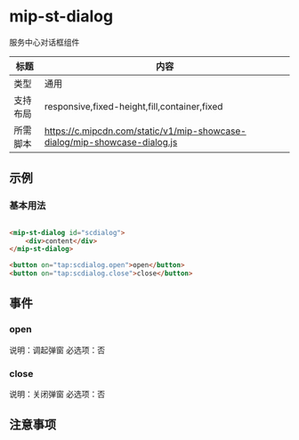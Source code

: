 # mip-st-dialog

服务中心对话框组件

标题|内容
----|----
类型|通用
支持布局|responsive,fixed-height,fill,container,fixed
所需脚本|https://c.mipcdn.com/static/v1/mip-showcase-dialog/mip-showcase-dialog.js

## 示例

### 基本用法
```html

<mip-st-dialog id="scdialog">
    <div>content</div>
</mip-st-dialog>

<button on="tap:scdialog.open">open</button>
<button on="tap:scdialog.close">close</button>

```

## 事件

### open

说明：调起弹窗
必选项：否

### close

说明：关闭弹窗
必选项：否

## 注意事项

